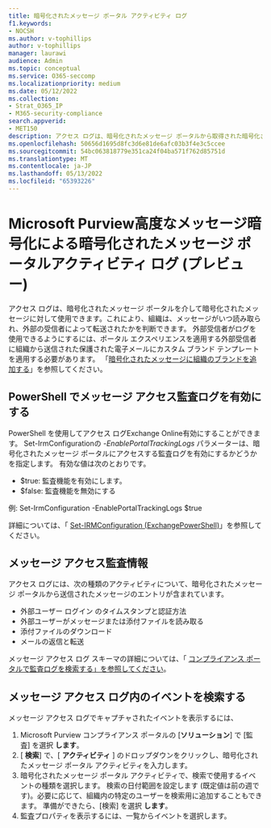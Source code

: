 ```yaml
---
title: 暗号化されたメッセージ ポータル アクティビティ ログ
f1.keywords:
- NOCSH
ms.author: v-tophillips
author: v-tophillips
manager: laurawi
audience: Admin
ms.topic: conceptual
ms.service: O365-seccomp
ms.localizationpriority: medium
ms.date: 05/12/2022
ms.collection:
- Strat_O365_IP
- M365-security-compliance
search.appverid:
- MET150
description: アクセス ログは、暗号化されたメッセージ ポータルから取得された暗号化されたメッセージに対して使用できます。
ms.openlocfilehash: 50656d1695d8fc3d6e81de6afc03b3f4e3c5ccee
ms.sourcegitcommit: 54bc063818779e351ca24f04ba571f762d85751d
ms.translationtype: MT
ms.contentlocale: ja-JP
ms.lasthandoff: 05/13/2022
ms.locfileid: "65393226"
---
```

# <a name="encrypted-message-portal-activity-log-by-microsoft-purview-advanced-message-encryption-preview"></a>Microsoft Purview高度なメッセージ暗号化による暗号化されたメッセージ ポータルアクティビティ ログ (プレビュー)

アクセス ログは、暗号化されたメッセージ ポータルを介して暗号化されたメッセージに対して使用できます。これにより、組織は、メッセージがいつ読み取られ、外部の受信者によって転送されたかを判断できます。 外部受信者がログを使用できるようにするには、ポータル エクスペリエンスを適用する外部受信者に組織から送信された保護された電子メールにカスタム ブランド テンプレートを適用する必要があります。 「[暗号化されたメッセージに組織のブランドを追加する](add-your-organization-brand-to-encrypted-messages.md)」を参照してください。

## <a name="enabling-message-access-audit-logs-in-powershell"></a>PowerShell でメッセージ アクセス監査ログを有効にする

PowerShell を使用してアクセス ログExchange Online有効にすることができます。 Set-IrmConfigurationの *-EnablePortalTrackingLogs* パラメーターは、暗号化されたメッセージ ポータルにアクセスする監査ログを有効にするかどうかを指定します。 有効な値は次のとおりです。

- $true: 監査機能を有効にします。
- $false: 監査機能を無効にする

例: Set-IrmConfiguration -EnablePortalTrackingLogs $true

詳細については、「 [Set-IRMConfiguration (ExchangePowerShell)](/powershell/module/exchange/set-irmconfiguration)」を参照してください。

## <a name="message-access-audit-information"></a>メッセージ アクセス監査情報

アクセス ログには、次の種類のアクティビティについて、暗号化されたメッセージ ポータルから送信されたメッセージのエントリが含まれています。

- 外部ユーザー ログイン のタイムスタンプと認証方法
- 外部ユーザーがメッセージまたは添付ファイルを読み取る
- 添付ファイルのダウンロード
- メールの返信と転送

メッセージ アクセス ログ スキーマの詳細については、「 [コンプライアンス ポータルで監査ログを検索する」を参照してください](search-the-audit-log-in-security-and-compliance.md#encrypted-message-portal-activities)。

## <a name="search-for-events-in-the-message-access-logs"></a>メッセージ アクセス ログ内のイベントを検索する

メッセージ アクセス ログでキャプチャされたイベントを表示するには、

1. Microsoft Purview コンプライアンス ポータルの [**ソリューション**] で [監査] を選択 **します**。
1. [ **検索**] で、[ **アクティビティ** ] のドロップダウンをクリックし、暗号化されたメッセージ ポータル アクティビティを入力します。
1. 暗号化されたメッセージ ポータル アクティビティで、検索で使用するイベントの種類を選択します。 検索の日付範囲を設定します (既定値は前の週です)。必要に応じて、組織内の特定のユーザーを検索用に追加することもできます。 準備ができたら、[検索] を選択 **します**。
1. 監査プロパティを表示するには、一覧からイベントを選択します。
